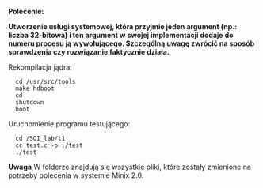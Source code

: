 **Polecenie:**

**Utworzenie usługi systemowej, która przyjmie jeden argument (np.: liczba 32-bitowa) i ten argument w swojej implementacji dodaje do numeru procesu ją wywołującego. Szczególną uwagę zwrócić na sposób sprawdzenia czy rozwiązanie faktycznie działa.**

   Rekompilacja jądra:
   
      cd /usr/src/tools
      make hdboot
      cd
      shutdown
      boot
  
   Uruchomienie programu testującego:
   
      cd /SOI_lab/t1
      cc test.c -o ./test
      ./test

**Uwaga** W folderze znajdują się wszystkie pliki, które zostały zmienione na potrzeby polecenia w systemie Minix 2.0.
